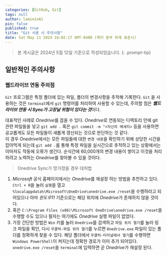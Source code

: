 ```yaml
---
categories: [GitHub, Git]
tags: null
author: lamininA1
pin: false
published: true
title: "Git 사용 시 주의사항"
date: Sat May 11 2024 16:02:17 GMT-0400 (북미 동부 하계 표준시)
---
```


> 본 게시글은 2024년 5월 12일 기준으로 작성되었습니다.
{: .prompt-tip}

## 일반적인 주의사항

### 웹드라이브 연동 주의점

`Git` 프로그램은 특정 폴더에 있는 파일, 폴더의 변경사항을 추적해 기록한다. `Git` 을 사용하는 것은 `terminal`에서 `git` 명령어를 처리하여 사용할 수 있는데, 주의할 점은 ***웹드라이브 연동 시 Sync가 고장날 위험이 있다는 것***이다.

대표적인 사례로 *Onedrive*를 꼽을 수 있다. *Onedrive*로 연동되는 디렉토리 안에 git 관련 파일들을 넣고 `git add .` 혹은 `git commit -m "<자신의 메세지>` 등을 사용하면 공교롭게도 모든 파일들이 새롭게 갱신되는 것으로 판단하는 것 같다.  
이 경우 *Onedrive*에서는 모든 파일들에 대한 `변경 내용`을 확인하기 위해 상당한 시간을 잡아먹게 되는데 `git add .`를 통해 특정 파일을 실시간으로 추적하고 있는 상황에서는 이마저도 작동에 오류가 생긴다. 순식간에 60,000개의 변경 내용이 쌓이고 이것을 처리하려고 노력하는 *Onedrive*를 찾아볼 수 있을 것이다.

> Onedrive Sync가 망가졌을 경우 대처법

  1. *Microsoft* 공식 홈페이지에서는 *Onedrive*를 재설정 하는 방법을 추천하고 있다. `Ctrl + R`을 눌러 `실행`을 열고 `%localappdata%\Microsoft\OneDrive\onedrive.exe /reset`을 수행하라고 되어있으나 아마 *윈도우11* 기준으로는 해당 위치에 *Onedrive*가 존재하지 않을 것이다.
  2. 혹은 `C:\Program Files (x86)\Microsoft OneDrive\onedrive.exe /reset`을 수행할 수도 있으나 필자는 여기에도 *Onedrive* 실행 파일이 없었다.
  3. 가장 간단한 방법은 `Win` 키를 눌러 `Onedrive`를 검색하고 `파일 위치 열기`를 눌러 링크 파일을 확인, 다시 `우클릭-파일 위치 열기`를 누르면 `Onedrive.exe` 파일이 있는 폴더를 정확하게 찾을 수 있다. 해당 폴더에서 `우클릭-터미널에서 열기`를 수행하면 `Windows PowerShell`이 켜지는데 정확한 경로가 이미 추가 되어있다. `onedrive.exe /reset`을 `terminal`에 입력하면 곧 *Onedrive*가 재설정 된다.